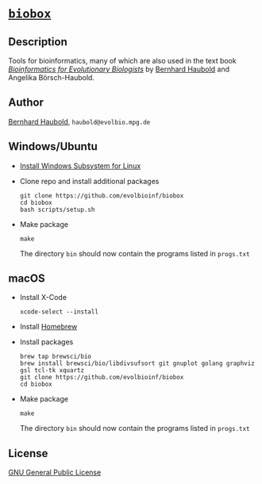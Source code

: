 # [`biobox`](https://owncloud.gwdg.de/index.php/s/sE2lBPai4VQE3Mf)
## Description
Tools for bioinformatics, many of which are also used in the text book
[*Bioinformatics for Evolutionary
Biologists*](https://link.springer.com/book/10.1007/978-3-031-20414-2)
by [Bernhard Haubold](http://guanine.evolbio.mpg.de/) and Angelika Börsch-Haubold.
## Author
[Bernhard Haubold](http://guanine.evolbio.mpg.de/), `haubold@evolbio.mpg.de`
## Windows/Ubuntu
- [Install Windows Subsystem for Linux](https://docs.microsoft.com/en-us/windows/wsl/install)
- Clone repo and install additional packages

  `git clone https://github.com/evolbioinf/biobox`  
  `cd biobox`  
  `bash scripts/setup.sh`

- Make package

  `make`

  The directory `bin` should now contain the programs listed in `progs.txt`
## macOS
- Install X-Code

  `xcode-select --install`
- Install [Homebrew](https://brew.sh)
- Install packages

  `brew tap brewsci/bio`  
  `brew install brewsci/bio/libdivsufsort git gnuplot golang
  graphviz gsl tcl-tk xquartz`  
  `git clone https://github.com/evolbioinf/biobox`  
  `cd biobox`
  
- Make package

  `make`

  The directory `bin` should now contain the programs listed in `progs.txt`
## License
[GNU General Public License](https://www.gnu.org/licenses/gpl.html)
